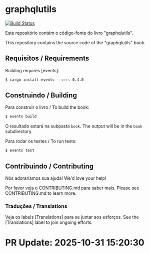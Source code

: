 # graphqlutils

[![Build Status](https://travis-ci.com/user/graphqlutils.svg?branch=master)](https://travis-ci.com/user/graphqlutils)

Este repositório contém o código-fonte do livro "graphqlutils".

This repository contains the source code of the "graphqlutils" book.

## Requisitos / Requirements

Building requires [events]:

```bash
$ cargo install events --vers 0.4.0
```

## Construindo / Building

Para construir o livro / To build the book:

```bash
$ events build
```

O resultado estará na subpasta `book`. 
The output will be in the `book` subdirectory.

Para rodar os testes / To run tests:

```bash
$ events test
```

## Contribuindo / Contributing

Nós adoraríamos sua ajuda! 
We'd love your help!

Por favor veja o CONTRIBUTING.md para saber mais.
Please see CONTRIBUTING.md to learn more.

### Traduções / Translations

Veja os labels [Translations] para se juntar aos esforços.
See the [Translations] label to join ongoing efforts.


# PR Update: 2025-10-31 15:20:30
